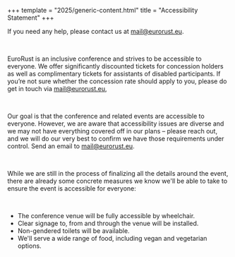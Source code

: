 +++
template = "2025/generic-content.html"
title = "Accessibility Statement"
+++

<div class="box mb-7 blurred-background">
  <p>If you need any help, please contact us at <a href="mailto:mail@eurorust.eu">mail@eurorust.eu</a>.</p>
  <br>
  <p>EuroRust is an inclusive conference and strives to be accessible to everyone. We offer significantly discounted tickets for concession holders as well as complimentary tickets for assistants of disabled participants. If you’re not sure whether the concession rate should apply to you, please do get in touch via <a href="mailto:mail@eurorust.eu">mail@eurorust.eu</a>,</p>
  <br>
  <p>Our goal is that the conference and related events are accessible to everyone. However, we are aware that accessibility issues are diverse and we may not have everything covered off in our plans – please reach out, and we will do our very best to confirm we have those requirements under control. Send an email to <a href="mailto:mail@eurorust.eu">mail@eurorust.eu</a>.</p>
  <br>
  <p>While we are still in the process of finalizing all the details around the event, there are already some concrete measures we know we'll be able to take to ensure the event is accessible for everyone:</p>
  <br>
  <ul class="generic-list">
    <li>The conference venue will be fully accessible by wheelchair.</li>
    <li>Clear signage to, from and through the venue will be installed.</li>
    <li>Non-gendered toilets will be available.</li>
    <li>We'll serve a wide range of food, including vegan and vegetarian options.</li>
  </ul>
</div>
